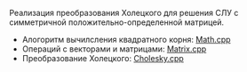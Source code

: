 Реализация преобразования Холецкого для решения СЛУ с симметричной положительно-определенной матрицей.

* Алогоритм вычилсления квадратного корня: [Math.cpp](https://github.com/pozdnyako/Cholesky-decomposion/blob/master/Math.cpp)
* Операций с векторами и матрицами: [Matrix.cpp](https://github.com/pozdnyako/Cholesky-decomposion/blob/master/Matrix.cpp)
* Преобразование Холецкого: [Cholesky.cpp](https://github.com/pozdnyako/Cholesky-decomposion/blob/master/Cholesky.cpp)
